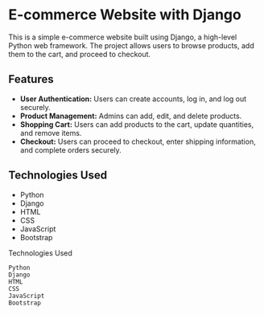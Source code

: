<h1>E-commerce Website with Django</h1>
<p>This is a simple e-commerce website built using Django, a high-level Python web framework. The project allows users to browse products, add them to the cart, and proceed to checkout.</p>
<h2>Features</h2>
<ul>
    <li><b>User Authentication:</b> Users can create accounts, log in, and log out securely.</li>
    <li><b>Product Management:</b> Admins can add, edit, and delete products.</li>
    <li><b>Shopping Cart:</b> Users can add products to the cart, update quantities, and remove items.</li>
   <li><b>Checkout:</b> Users can proceed to checkout, enter shipping information, and complete orders securely.</li>
</ul>
<h2>Technologies Used</h2>
<ul>
    <li>Python</li>
    <li>Django</li>
    <li>HTML</li>
    <li>CSS</li>
    <li>JavaScript</li>
    <li>Bootstrap</li>

</ul>
Technologies Used

    Python
    Django
    HTML
    CSS
    JavaScript
    Bootstrap
